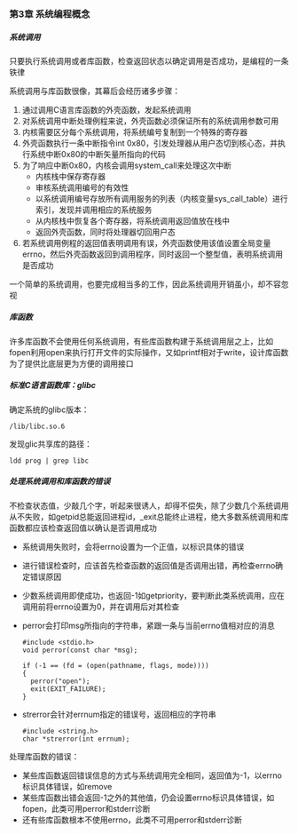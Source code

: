 ### 第3章 系统编程概念

##### 系统调用

只要执行系统调用或者库函数，检查返回状态以确定调用是否成功，是编程的一条铁律

系统调用与库函数很像，其幕后会经历诸多步骤：

1. 通过调用C语言库函数的外壳函数，发起系统调用
2. 对系统调用中断处理例程来说，外壳函数必须保证所有的系统调用参数可用
3. 内核需要区分每个系统调用，将系统编号复制到一个特殊的寄存器
4. 外壳函数执行一条中断指令int 0x80，引发处理器从用户态切到核心态，并执行系统中断0x80的中断矢量所指向的代码
5. 为了响应中断0x80，内核会调用system_call来处理这次中断
   * 内核栈中保存寄存器
   * 审核系统调用编号的有效性
   * 以系统调用编号存放所有调用服务的列表（内核变量sys_call_table）进行索引，发现并调用相应的系统服务
   * 从内核栈中恢复各个寄存器，将系统调用返回值放在栈中
   * 返回外壳函数，同时将处理器切回用户态
6. 若系统调用例程的返回值表明调用有误，外壳函数使用该值设置全局变量errno，然后外壳函数返回到调用程序，同时返回一个整型值，表明系统调用是否成功

一个简单的系统调用，也要完成相当多的工作，因此系统调用开销虽小，却不容忽视

##### 库函数

许多库函数不会使用任何系统调用，有些库函数构建于系统调用层之上，比如fopen利用open来执行打开文件的实际操作，又如printf相对于write，设计库函数为了提供比底层更为方便的调用接口

##### 标准C语言函数库：glibc

确定系统的glibc版本：

```
/lib/libc.so.6
```

发现glic共享库的路径：

```
ldd prog | grep libc
```

##### 处理系统调用和库函数的错误

不检查状态值，少敲几个字，听起来很诱人，却得不偿失，除了少数几个系统调用从不失败，如getpid总能返回进程id，_exit总能终止进程，绝大多数系统调用和库函数都应该检查返回值以确认是否调用成功

* 系统调用失败时，会将errno设置为一个正值，以标识具体的错误

* 进行错误检查时，应该首先检查函数的返回值是否调用出错，再检查errno确定错误原因

* 少数系统调用即使成功，也返回-1如getpriority，要判断此类系统调用，应在调用前将errno设置为0，并在调用后对其检查

* perror会打印msg所指向的字符串，紧跟一条与当前errno值相对应的消息

  ```
  #include <stdio.h>
  void perror(const char *msg);
  
  if (-1 == (fd = (open(pathname, flags, mode))))
  {
  	perror("open");
  	exit(EXIT_FAILURE);
  } 
  ```

* strerror会针对errnum指定的错误号，返回相应的字符串

  ```
  #include <string.h>
  char *strerror(int errnum);
  ```

处理库函数的错误：

* 某些库函数返回错误信息的方式与系统调用完全相同，返回值为-1，以errno标识具体错误，如remove
* 某些库函数出错会返回-1之外的其他值，仍会设置errno标识具体错误，如fopen，此类可用perror和stderr诊断
* 还有些库函数根本不使用errno，此类不可用perror和stderr诊断

